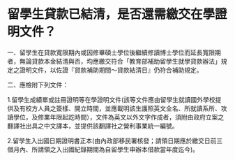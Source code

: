 # 留學生貸款已結清，是否還需繳交在學證明文件？

一、留學生在貸款寬限期內或因修畢碩士學位後繼續修讀博士學位而延長寬限期者，無論貸款本金結清與否，均應繳交符合「教育部補助留學生就學貸款辦法」規定之證明文件，以佐證『貸款補助期間～貸款結清日』仍符合補助規定。  
  
二、應檢附下列文件： 

1.留學生成績單或註冊證明等在學證明文件(該等文件應由留學生就讀國外學校提供及有校方人員之簽樣、開立時間，並應載明該生護照英文全名、所就讀系所、攻讀學位，及修業年限起訖時間），文件為英文以外文字作成者，須附由政府立案之翻譯社出具之中文譯本，並提供該翻譯社之營利事業統一編號。

2.留學生入出國日期證明書正本(由內政部移民署核發；請領日期應於繳交日前三個月內、所請領之入出國紀錄期間為自留學生申辦本借款當年度迄今)。
